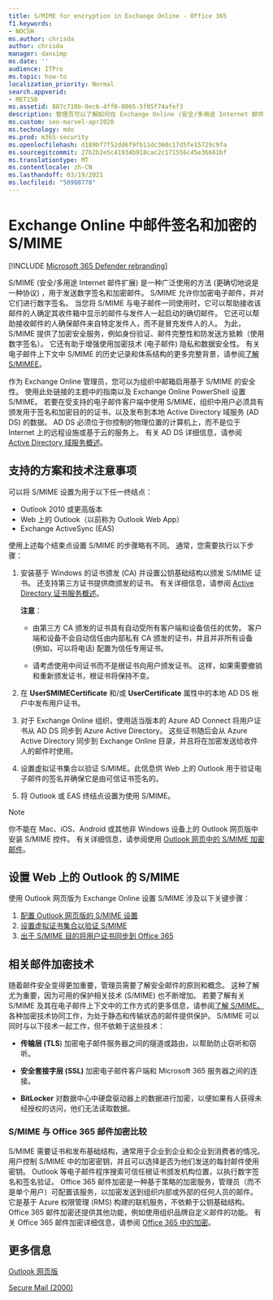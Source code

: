 ```yaml
---
title: S/MIME for encryption in Exchange Online - Office 365
f1.keywords:
- NOCSH
ms.author: chrisda
author: chrisda
manager: dansimp
ms.date: ''
audience: ITPro
ms.topic: how-to
localization_priority: Normal
search.appverid:
- MET150
ms.assetid: 887c710b-0ec6-4ff0-8065-5f05f74afef3
description: 管理员可以了解如何在 Exchange Online (安全/多用途 Internet 邮件) S/MIME 加密电子邮件并对其进行数字签名。
ms.custom: seo-marvel-apr2020
ms.technology: mdo
ms.prod: m365-security
ms.openlocfilehash: d189bf7f52dd6f9fb11dc360c17d5fe15729c9fa
ms.sourcegitcommit: 27b2b2e5c41934b918cac2c171556c45e36661bf
ms.translationtype: MT
ms.contentlocale: zh-CN
ms.lasthandoff: 03/19/2021
ms.locfileid: "50908778"
---
```

# <a name="smime-for-message-signing-and-encryption-in-exchange-online"></a>Exchange Online 中邮件签名和加密的 S/MIME

[!INCLUDE [Microsoft 365 Defender rebranding](../includes/microsoft-defender-for-office.md)]


S/MIME (安全/多用途 Internet 邮件扩展) 是一种广泛使用的方法 (更确切地说是一种协议) ，用于发送数字签名和加密邮件。 S/MIME 允许你加密电子邮件，并对它们进行数字签名。 当您将 S/MIME 与电子邮件一同使用时，它可以帮助接收该邮件的人确定其收件箱中显示的邮件与发件人一起启动的确切邮件。 它还可以帮助接收邮件的人确保邮件来自特定发件人，而不是冒充发件人的人。 为此，S/MIME 提供了加密安全服务，例如身份验证、邮件完整性和防发送方抵赖（使用数字签名）。 它还有助于增强使用加密技术 (电子邮件) 隐私和数据安全性。 有关电子邮件上下文中 S/MIME 的历史记录和体系结构的更多完整背景，请参阅[了解 S/MIMEE](/previous-versions/tn-archive/aa995740(v=exchg.65))。

作为 Exchange Online 管理员，您可以为组织中邮箱启用基于 S/MIME 的安全性。 使用此处链接的主题中的指南以及 Exchange Online PowerShell 设置 S/MIME。 若要在受支持的电子邮件客户端中使用 S/MIME，组织中用户必须具有颁发用于签名和加密目的的证书，以及发布到本地 Active Directory 域服务 (AD DS) 的数据。 AD DS 必须位于你控制的物理位置的计算机上，而不是位于 Internet 上的远程设施或基于云的服务上。 有关 AD DS 详细信息，请参阅 [Active Directory 域服务概述](/windows-server/identity/ad-ds/get-started/virtual-dc/active-directory-domain-services-overview)。

## <a name="supported-scenarios-and-technical-considerations"></a>支持的方案和技术注意事项

可以将 S/MIME 设置为用于以下任一终结点：

- Outlook 2010 或更高版本
- Web 上的 Outlook（以前称为 Outlook Web App）
- Exchange ActiveSync (EAS)

使用上述每个结束点设置 S/MIME 的步骤略有不同。 通常，您需要执行以下步骤：

1. 安装基于 Windows 的证书颁发 (CA) 并设置公钥基础结构以颁发 S/MIME 证书。 还支持第三方证书提供商颁发的证书。 有关详细信息，请参阅 [Active Directory 证书服务概述](/previous-versions/windows/it-pro/windows-server-2012-r2-and-2012/hh831740(v=ws.11))。

   **注意**：

   - 由第三方 CA 颁发的证书具有自动受所有客户端和设备信任的优势。 客户端和设备不会自动信任由内部私有 CA 颁发的证书，并且并非所有设备 (例如，可以将电话) 配置为信任专用证书。

   - 请考虑使用中间证书而不是根证书向用户颁发证书。 这样，如果需要撤销和重新颁发证书，根证书将保持不变。

2. 在 **UserSMIMECertificate** 和/或 **UserCertificate** 属性中的本地 AD DS 帐户中发布用户证书。

3. 对于 Exchange Online 组织，使用适当版本的 Azure AD Connect 将用户证书从 AD DS 同步到 Azure Active Directory。 这些证书随后会从 Azure Active Directory 同步到 Exchange Online 目录，并且将在加密发送给收件人的邮件时使用。

4. 设置虚拟证书集合以验证 S/MIME。此信息供 Web 上的 Outlook 用于验证电子邮件的签名并确保它是由可信证书签名的。

5. 将 Outlook 或 EAS 终结点设置为使用 S/MIME。

> [!NOTE]
> 你不能在 Mac、iOS、Android 或其他非 Windows 设备上的 Outlook 网页版中安装 S/MIME 控件。 有关详细信息，请参阅使用 [Outlook 网页中的 S/MIME 加密邮件](https://support.microsoft.com/office/878c79fc-7088-4b39-966f-14512658f480)。

## <a name="set-up-smime-with-outlook-on-the-web"></a>设置 Web 上的 Outlook 的 S/MIME

使用 Outlook 网页版为 Exchange Online 设置 S/MIME 涉及以下关键步骤：

1. [配置 Outlook 网页版的 S/MIME 设置](configure-s-mime-settings-for-outlook-web-app.md)
2. [设置虚拟证书集合以验证 S/MIME](set-up-virtual-certificate-collection-to-validate-s-mime.md)
3. [出于 S/MIME 目的将用户证书同步到 Office 365](sync-user-certificates-to-office-365-for-s-mime.md)

## <a name="related-message-encryption-technologies"></a>相关邮件加密技术

随着邮件安全变得更加重要，管理员需要了解安全邮件的原则和概念。 这种了解尤为重要，因为可用的保护相关技术 (S/MIME) 也不断增加。 若要了解有关 S/MIME 及其在电子邮件上下文中的工作方式的更多信息，请参阅[了解 S/MIME。](/previous-versions/tn-archive/aa995740(v=exchg.65)) 各种加密技术协同工作，为处于静态和传输状态的邮件提供保护。 S/MIME 可以同时与以下技术一起工作，但不依赖于这些技术：

- **传输层 (TLS**) 加密电子邮件服务器之间的隧道或路由，以帮助防止窃听和窃听。

- **安全套接字层 (SSL)** 加密电子邮件客户端和 Microsoft 365 服务器之间的连接。

- **BitLocker** 对数据中心中硬盘驱动器上的数据进行加密，以便如果有人获得未经授权的访问，他们无法读取数据。

### <a name="smime-compared-with-office-365-message-encryption"></a>S/MIME 与 Office 365 邮件加密比较

S/MIME 需要证书和发布基础结构，通常用于企业到企业和企业到消费者的情况。 用户控制 S/MIME 中的加密密钥，并且可以选择是否为他们发送的每封邮件使用密钥。 Outlook 等电子邮件程序搜索可信任根证书颁发机构位置，以执行数字签名和签名验证。 Office 365 邮件加密是一种基于策略的加密服务，管理员（而不是单个用户）可配置该服务，以加密发送到组织内部或外部的任何人员的邮件。 它是基于 Azure 权限管理 (RMS) 构建的联机服务，不依赖于公钥基础结构。 Office 365 邮件加密还提供其他功能，例如使用组织品牌自定义邮件的功能。 有关 Office 365 邮件加密详细信息，请参阅 [Office 365 中的加密](../../compliance/encryption.md)。

## <a name="more-information"></a>更多信息

[Outlook 网页版](/exchange/exchange-admin-center)

[Secure Mail (2000) ](/previous-versions/windows/it-pro/windows-2000-server/cc962043(v=technet.10))